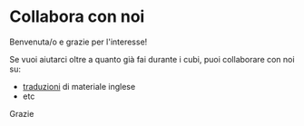 # Collabora con noi

Benvenuta/o e grazie per l'interesse!

Se vuoi aiutarci oltre a quanto già fai durante i cubi, puoi
collaborare con noi su:
- [traduzioni](https://github.com/av-italia/collabora/tree/main/traduzioni#traduzioni) di materiale inglese
- etc

Grazie

<pre>











</pre>













